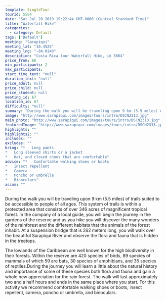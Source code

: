 ```yaml
---
template: SingleTour
tourId: 5564
date: "Sat Jul 20 2019 19:22:44 GMT-0600 (Central Standard Time)"
title: "Waterfall Hike"
categories: 
  - category: Default
tags: ['Default']
meeting: "Sarapiqui"
meeting_lat: "10.4525"
meeting_lng: "-84.0149"
description: "Costa Rica tour Waterfall Hike, id 5564"
price_from: 60
min_participants: 2
max_participants: 
start_time_text: "null"
duration_text: "null"
price_adult: null
price_child: null
price_student: null
meeting_id: 67
location_id: 67
difficulty: "null"
summary: "During the walk you will be traveling upon 9 km (5.5 miles) of trails suited to be accessible to people of all ages. This system of trails is within a protected area that consists of over 346 acres of magnificent tropical forest. In the company of a local guide, you will begin the journey in the gardens of the reserve and as you hike you will discover the many wonders of the rainforest and the different habitats that the animals of the forest inhabit."
image: "http://www.sarapiqui.com/images/tours/intro/DSCN2313.jpg"
main_photo: "http://www.sarapiqui.com/images/tours/intro/DSCN2313.jpg"
featuredImage: "http://www.sarapiqui.com/images/tours/intro/DSCN2313.jpg"
highlights: ""
highlights2: ""
includes: ""
excludes: ""
bring: "*   Long pants
*   Long sleeved shirts or a jacket
*   Hat, and closed shoes that are comfortable"
advice: "*   Comfortable walking shoes or boots
*   Insect repellent
*   Camera
*   Poncho or umbrella
*   Binoculars"
accom: ""
---
```

During the walk you will be traveling upon 9 km (5.5 miles) of trails suited to be accessible to people of all ages. This system of trails is within a protected area that consists of over 346 acres of magnificent tropical forest. In the company of a local guide, you will begin the journey in the gardens of the reserve and as you hike you will discover the many wonders of the rainforest and the different habitats that the animals of the forest inhabit. At a suspension bridge that is 262 meters long, you will walk over the beautiful Sarapiqui River and observe the flora and fauna that is hidden in the treetops.

The lowlands of the Caribbean are well known for the high biodiversity in their forests. Within the reserve are 420 species of birds, 89 species of mammals of which 59 are bats, 30 species of amphibians, and 35 species of reptiles.During the journey you will learn a little about the natural history and importance of some of these species both flora and fauna and gain a whole new appreciation for the rain forest. The walk will last approximately two and a half hours and ends in the same place where you start. For this activity we recommend comfortable walking shoes or boots, insect repellent, camera, poncho or umbrella, and binoculars.